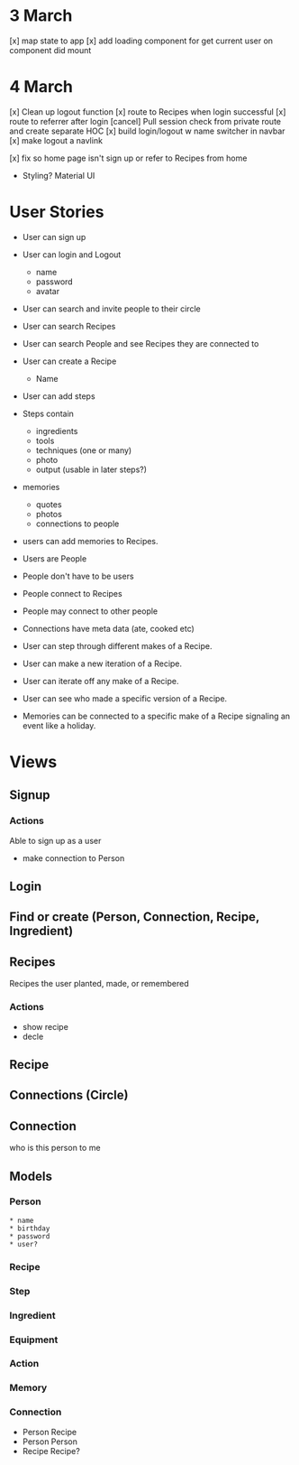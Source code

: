 # 3 March

[x] map state to app
[x] add loading component for get current user on component did mount

# 4 March

[x] Clean up logout function
[x] route to Recipes when login successful
[x] route to referrer after login
[cancel] Pull session check from private route and create separate HOC
[x] build login/logout w name switcher in navbar
[x] make logout a navlink

[x] fix so home page isn't sign up or refer to Recipes from home
* Styling?
Material UI

# User Stories
* User can sign up
* User can login and Logout
  - name
  - password
  - avatar
* User can search and invite people to their circle
* User can search Recipes
* User can search People and see Recipes they are connected to
* User can create a Recipe
  - Name
* User can add steps
* Steps contain
  - ingredients
  - tools
  - techniques (one or many)
  - photo
  - output (usable in later steps?)
* memories
  - quotes
  - photos
  - connections to people
* users can add memories to Recipes.

* Users are People
* People don't have to be users
* People connect to Recipes
* People may connect to other people
* Connections have meta data (ate, cooked etc)

* User can step through different makes of a Recipe.
* User can make a new iteration of a Recipe.
* User can iterate off any make of a Recipe.
* User can see who made a specific version of a Recipe.
* Memories can be connected to a specific make of a Recipe signaling an event like a holiday.

# Views
## Signup
### Actions

Able to sign up as a user
  * make connection to Person

## Login

## Find or create (Person, Connection, Recipe, Ingredient)

## Recipes
Recipes the user planted, made, or remembered
### Actions
  * show recipe
  * decle
## Recipe

## Connections (Circle)

## Connection
who is this person to me



## Models

### Person
    * name
    * birthday
    * password
    * user?

### Recipe

### Step

### Ingredient

### Equipment

### Action

### Memory

### Connection
  * Person Recipe
  * Person Person
  * Recipe Recipe?

